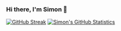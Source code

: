 ### Hi there, I'm Simon 👋

[![GitHub Streak](https://streak-stats.demolab.com?user=sidutoit&theme=radical&exclude_days=Sun%2CSat)](https://git.io/streak-stats)
[![Simon's GitHub Statistics](https://github-readme-stats.vercel.app/api?username=sidutoit)](https://github.com/anuraghazra/github-readme-stats)
